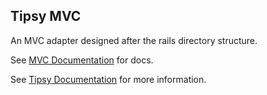 ## Tipsy MVC

An MVC adapter designed after the rails directory structure.


See [MVC Documentation](https://github.com/arzynik/tipsy-mvc/wiki) for docs.

See [Tipsy Documentation](https://github.com/arzynik/tipsy/wiki) for more information.
